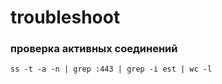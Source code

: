 troubleshoot
============

### проверка активных соединений

    ss -t -a -n | grep :443 | grep -i est | wc -l